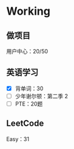 # Working



## 做项目

用户中心：20/50


## 英语学习

- [x] 背单词：30
- [ ] 少年谢尔顿：第二季 2
- [ ] PTE：20题

## LeetCode

Easy：31